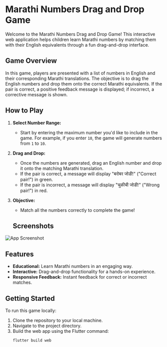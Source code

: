 # Marathi Numbers Drag and Drop Game

Welcome to the Marathi Numbers Drag and Drop Game! This interactive web application helps children learn Marathi numbers by matching them with their English equivalents through a fun drag-and-drop interface.

## Game Overview

In this game, players are presented with a list of numbers in English and their corresponding Marathi translations. The objective is to drag the English numbers and drop them onto the correct Marathi equivalents. If the pair is correct, a positive feedback message is displayed; if incorrect, a corrective message is shown.

## How to Play

1. **Select Number Range:**
   - Start by entering the maximum number you'd like to include in the game. For example, if you enter `10`, the game will generate numbers from `1` to `10`.

2. **Drag and Drop:**
   - Once the numbers are generated, drag an English number and drop it onto the matching Marathi translation.
   - If the pair is correct, a message will display "बरोबर जोडी!" ("Correct pair!") in green.
   - If the pair is incorrect, a message will display "चुकीची जोडी!" ("Wrong pair!") in red.

3. **Objective:**
   - Match all the numbers correctly to complete the game!
  
   ## Screenshots

![App Screenshot]([https://github.com/tanishq507/nss_tsec/ss.png](https://github.com/tanishq507/nss_tsec/blob/44a57fad19512a78e720ca568778752d66353f2c/ss.png))

## Features

- **Educational:** Learn Marathi numbers in an engaging way.
- **Interactive:** Drag-and-drop functionality for a hands-on experience.
- **Responsive Feedback:** Instant feedback for correct or incorrect matches.



## Getting Started

To run this game locally:

1. Clone the repository to your local machine.
2. Navigate to the project directory.
3. Build the web app using the Flutter command:
   ```sh
   flutter build web
